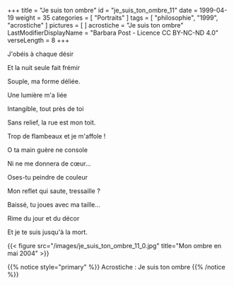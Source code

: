 +++
title = "Je suis ton ombre"
id = "je_suis_ton_ombre_11"
date = 1999-04-19
weight = 35
categories = [ "Portraits" ]
tags = [ "philosophie", "1999", "acrostiche" ]
pictures = [ ]
acrostiche = "Je suis ton ombre"
LastModifierDisplayName = "Barbara Post - Licence CC BY-NC-ND 4.0"
verseLength = 8
+++

J'obéis à chaque désir

Et la nuit seule fait frémir

Souple, ma forme déliée.

Une lumière m'a liée

Intangible, tout près de toi

Sans relief, la rue est mon toit.

Trop de flambeaux et je m'affole !

O ta main guère ne console

Ni ne me donnera de cœur...

Oses-tu peindre de couleur

Mon reflet qui saute, tressaille ?

Baissé, tu joues avec ma taille...

Rime du jour et du décor

Et je te suis jusqu'à la mort.

{{< figure src="/images/je_suis_ton_ombre_11_0.jpg" title="Mon ombre en mai 2004" >}}

{{% notice style="primary" %}}
Acrostiche : Je suis ton ombre
{{% /notice %}}
